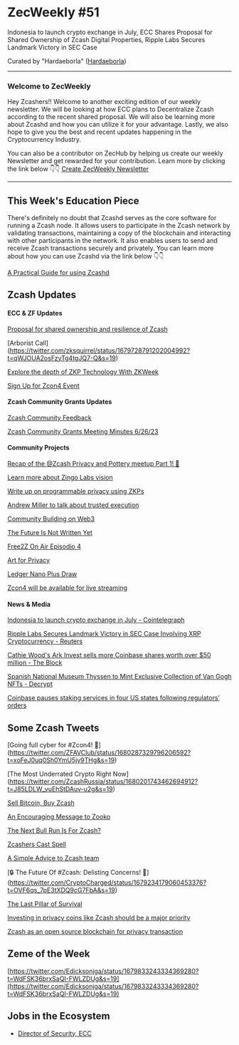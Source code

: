 # ZecWeekly #51
Indonesia to launch crypto exchange in July, ECC Shares Proposal for Shared Ownership of Zcash Digital Properties, Ripple Labs Secures Landmark Victory in SEC Case 






Curated by "Hardaeborla" ([Hardaeborla](https://twitter.com/ayanlajaadebola))

---

### Welcome to ZecWeekly
Hey Zcashers!! Welcome to another exciting edition of our weekly newsletter. We will be looking at how ECC plans to Decentralize Zcash according to the recent shared proposal. We will also be learning more about Zcashd and how you can utilize it for your advantage. Lastly, we also hope to give you the best and recent updates happening  in the Cryptocurrency Industry. 

You can also be a contributor on ZecHub by helping us create our weekly Newsletter and get rewarded for your contribution. Learn more by clicking the link below 👇👇
[Create ZecWeekly Newsletter](https://wiki.zechub.xyz/ZecWeekly-newsletter) 

---

## This Week's Education Piece 
There's definitely no doubt that Zcashd serves as the core software for running a Zcash node. It allows users to participate in the Zcash network by validating transactions, maintaining a copy of the blockchain and interacting with other participants in the network. It also enables users to send and receive Zcash transactions securely and privately. You can learn more about how you can use Zcashd via the link below 👇👇

[A Practical Guide for using Zcashd](https://youtu.be/KNhd1KC0Bqk) 

## Zcash Updates


#### ECC & ZF Updates

[Proposal for shared ownership and resilience of Zcash](https://twitter.com/ElectricCoinCo/status/1679572893305372679?t=ahuDAvyvppsBdg9Sj_Ra_A&s=19) 


[Arborist Call] (https://twitter.com/zksquirrel/status/1679728791202004992?t=qWJOUA2osFzyTg4tgJQ7-Q&s=19) 

[Explore the depth of ZKP Technology With ZKWeek](https://twitter.com/ZcashFoundation/status/1678445802581024769?t=otJIJIHYbDrTfxQW4xw5mA&s=19) 

[Sign Up for Zcon4 Event](https://twitter.com/ZcashFoundation/status/1678445800643338262?t=iJ_BXfiXXUGhPyhknDXODA&s=19) 



#### Zcash Community Grants Updates
[Zcash Community Feedback](https://twitter.com/bethinbrooklyn/status/1678834532580053010?t=pAo1dTHLhzyhGFzL0jJeTw&s=19) 

[Zcash Community Grants Meeting Minutes 6/26/23](https://forum.zcashcommunity.com/t/zcash-community-grants-meeting-minutes-6-26-23/44994) 





#### Community Projects

[Recap of the @Zcash Privacy and Pottery meetup Part 1! 🎨](https://twitter.com/mad_paiement/status/1679254991960432640?t=usNlDt8N6Y72R5OpXdhU0A&s=19) 

[Learn more about Zingo Labs vision](https://twitter.com/ZingoLabs/status/1679476199406354435?t=6wMw3wQQUAhO5RgPtylEWQ&s=19) 

[Write up on programmable privacy using ZKPs](https://twitter.com/iansagstette/status/1679501805095460864?t=XneuP7lPj93wdsk9JrOv-Q&s=19) 

[Andrew Miller to talk about trusted execution](https://twitter.com/CryptoLoungeExp/status/1679457237759062017?t=iYbOZRoZ0ONbJ33YA9611A&s=19) 

[Community Building on Web3](https://twitter.com/ZFAVClub/status/1679837468810436608?t=0y3Q-NaIxZjqA86mqFF7jw&s=19) 

[The Future Is Not Written Yet](https://twitter.com/zcashesp/status/1679973008830615553?t=ACeK_LM3hw2_WRPU2vx4FQ&s=19) 

[Free2Z On Air Episodio 4](https://twitter.com/zcashesp/status/1679935041407729665?t=iAN2yHfgurftZG_IcZlHoA&s=19) 

[Art for Privacy](https://twitter.com/andresmandolin/status/1678922478150643714?t=kMFaWXAvQYhaxQie-DejIQ&s=19) 


[Ledger Nano Plus Draw](https://twitter.com/zcashbrazil/status/1680319685856837632?t=yaCVp_SxOu6y9qUuFoE7aw&s=19) 

[Zcon4 will be available for live streaming](https://twitter.com/ZFAVClub/status/1679943815786897410?t=JJZtbLswYR80UmvZEHJeJw&s=19) 







#### News & Media

[Indonesia to launch crypto exchange in July - Cointelegraph](https://www.google.com/amp/s/cointelegraph.com/news/crypto-indonesia-to-launch-crypto-exchange-in-july/amp) 

[Ripple Labs Secures Landmark Victory in SEC Case Involving XRP Cryptocurrency - Reuters](https://www.reuters.com/legal/us-judge-says-sec-lawsuit-vs-ripple-labs-can-proceed-trial-some-claims-2023-07-13/) 

[Cathie Wood's Ark Invest sells more Coinbase shares worth over $50 million - The Block](https://www.theblock.co/post/239769/ark-invest-coinbase-sells-cathie-wood) 

[Spanish National Museum Thyssen to Mint Exclusive Collection of Van Gogh NFTs - Decrypt](https://decrypt.co/148582/olyverse-and-thyssen-museum-bring-van-gogh-masterpiecemetaverse) 

[Coinbase pauses staking services in four US states following regulators’ orders](https://cointelegraph.com/news/coinbase-pauses-staking-services-following-regulators-orders) 



## Some Zcash Tweets
[Going full cyber for #Zcon4! 🤖] (https://twitter.com/ZFAVClub/status/1680287329796206592?t=xoFeJ0uq0Sh0YmU5jy9THg&s=19)

[The Most Underrated Crypto Right Now] (https://twitter.com/ZcashRussia/status/1680201743462694912?t=J85LDLW_vuEhStDAuv-u2g&s=19) 

[Sell Bitcoin, Buy Zcash](https://twitter.com/ZforZcash/status/1680253017101041665?t=Zu48as0fU4DCdNlsmWKxUg&s=19) 

[An Encouraging Message to Zooko](https://twitter.com/zooko/status/1680013354142670848?t=CDMQXQwUjwY01IO9diaCXQ&s=19) 

[The Next Bull Run Is For Zcash?](https://twitter.com/zkSnak3/status/1679813827209179137?t=kwMd5pqA-U6jwog7LDJhOg&s=19) 

[Zcashers Cast Spell](https://twitter.com/zksquirrel/status/1679154284833787905?t=XdYRlzD8_uRLDXflqPX1UA&s=19) 


[A Simple Advice to Zcash team](https://twitter.com/ErnieLune/status/1680261706956800004?t=Bsmj-Z-GQonqTXGyaH10YA&s=19) 

[🔒 The Future Of #Zcash: Delisting Concerns! 💙] (https://twitter.com/CryptoCharged/status/1679234179060453376?t=OVF6qs_7pE3tXDQ9cG7FbA&s=19) 

[The Last Pillar of Survival](https://twitter.com/Zcashovich/status/1680213146357706753?t=-OUiikLJdD2IakkhGssJ1A&s=19) 

[Investing in privacy coins like Zcash should be a major priority](https://twitter.com/XRPathologist/status/1680324367836938241?t=jvaeoHbj-ICp1ndB53aj4Q&s=19) 

[Zcash as an open source blockchain for privacy transaction](https://twitter.com/ModularCrypto/status/1679143590835159040?t=q0sGOqrRvYuRFoUq4s95Aw&s=19) 














## Zeme of the Week
[https://twitter.com/Edicksonjga/status/1679833243334369280?t=WdFSK36brxSaQI-FWLZDUg&s=19](https://twitter.com/Edicksonjga/status/1679833243334369280?t=WdFSK36brxSaQI-FWLZDUg&s=19) 

## Jobs in the Ecosystem

- [Director of Security, ECC](https://apply.workable.com/electric-coin-company/j/E68A4C20E2/)
